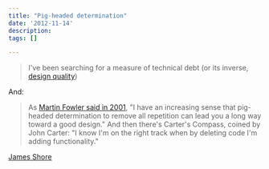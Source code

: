 ```yaml
---
title: "Pig-headed determination"
date: '2012-11-14'
description:
tags: []

---
```

>I've been searching for a measure of technical debt (or its inverse, [design quality](http://www.jamesshore.com/Articles/Quality-With-a-Name.html))

And:

>As [Martin Fowler said in 2001](http://martinfowler.com/ieeeSoftware/repetition.pdf), "I have an increasing sense that pig-headed determination to remove all repetition can lead you a long way toward a good design."  And then there's Carter's Compass, coined by John Carter: "I know I'm on the right track when by deleting code I'm adding functionality."

[James Shore](http://www.jamesshore.com/Blog/An-Approximate-Measure-of-Technical-Debt.html)
